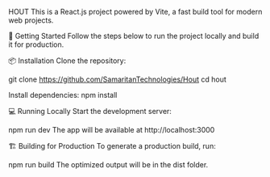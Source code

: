 HOUT
This is a React.js project powered by Vite, a fast build tool for modern web projects.

🚀 Getting Started
Follow the steps below to run the project locally and build it for production.

📦 Installation
Clone the repository:

git clone https://github.com/SamaritanTechnologies/Hout
cd hout

Install dependencies:
npm install

💻 Running Locally
Start the development server:

npm run dev
The app will be available at http://localhost:3000

🏗️ Building for Production
To generate a production build, run:

npm run build
The optimized output will be in the dist folder.